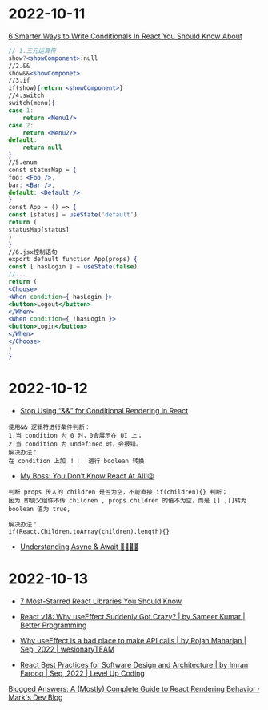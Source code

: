 # 2022-10-11
 [6 Smarter Ways to Write Conditionals In React You Should Know About](https://medium.com/javascript-in-plain-english/6-smarter-ways-to-write-conditionals-in-react-you-should-know-about-981a4b02f10e)

```jsx
// 1.三元运算符 
show?<showComponent>:null
//2.&&
show&&<showComponet>
//3.if
if(show){return <showComponent>}
//4.switch
switch(menu){
case 1:
	return <Menu1/>
case 2:
	return <Menu2/>
default:
	return null
}
//5.enum
const statusMap = {
foo: <Foo />,
bar: <Bar />,
default: <Default />
}
const App = () => {
const [status] = useState('default')
return (
statusMap[status]
)
}
//6.jsx控制语句
export default function App(props) {
const [ hasLogin ] = useState(false)
//...
return (
<Choose>
<When condition={ hasLogin }>
<button>Logout</button>
</When>
<When condition={ !hasLogin }>
<button>Login</button>
</When>
</Choose>
)
}
```


# 2022-10-12

+ [Stop Using “&&” for Conditional Rendering in React](https://medium.com/geekculture/stop-using-for-conditional-rendering-in-react-a0f7b96200f8)
```ad-hint
使用&& 逻辑符进行条件判断：
1.当 condition 为 0 时，0会展示在 UI 上；
2.当 condition 为 undefined 时，会报错。
解决办法：
在 condition 上加 ！！  进行 boolean 转换
```

+ [My Boss: You Don’t Know React At All!😠](https://javascript.plainenglish.io/my-boss-you-dont-know-react-at-all-f493970f1807)
```ad-hint
判断 props 传入的 children 是否为空，不能直接 if(children){} 判断；
因为 即使父组件不传 children , props.children 的值不为空，而是 [] ,[]转为 boolean 值为 true,

解决办法：
if(React.Children.toArray(children).length){}

```

+ [Understanding Async & Await 👩‍💻👨‍💻](https://dev.to/maximization/understanding-async-await-22o6)


# 2022-10-13
+ [7 Most-Starred React Libraries You Should Know](https://medium.com/javascript-in-plain-english/7-most-starred-react-libraries-you-should-know-19fc3508d2c1)


+ [React v18: Why useEffect Suddenly Got Crazy? | by Sameer Kumar | Better Programming](https://betterprogramming.pub/react-v18-why-useeffect-suddenly-go-crazy-db1b42eb2730)
+ [Why useEffect is a bad place to make API calls | by Rojan Maharjan | Sep, 2022 | wesionaryTEAM](https://articles.wesionary.team/why-useeffect-is-a-bad-place-to-make-api-calls-98a606735c1c)


+ [React Best Practices for Software Design and Architecture | by Imran Farooq | Sep, 2022 | Level Up Coding](https://levelup.gitconnected.com/react-best-practices-for-software-design-and-architecture-87903cce7a9a)




[Blogged Answers: A (Mostly) Complete Guide to React Rendering Behavior · Mark's Dev Blog](https://blog.isquaredsoftware.com/2020/05/blogged-answers-a-mostly-complete-guide-to-react-rendering-behavior/)
